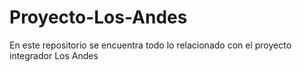 # Proyecto-Los-Andes
En este repositorio se encuentra todo lo relacionado con el proyecto integrador Los Andes

